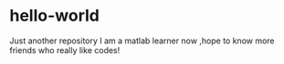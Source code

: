# hello-world
Just another repository
I am a matlab learner now ,hope to know more friends who really like codes!
